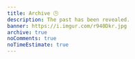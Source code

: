 ```yaml
---
title: Archive 🕒️
description: The past has been revealed.
banner: https://i.imgur.com/r940Dkr.jpg
archive: true
noComments: true
noTimeEstimate: true
---
```


